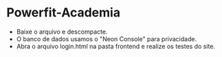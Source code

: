 # Powerfit-Academia 
- Baixe o arquivo e descompacte.
- O banco de dados usamos o "Neon Console" para privacidade. 
- Abra o arquivo login.html na pasta frontend e realize os testes do site. 
